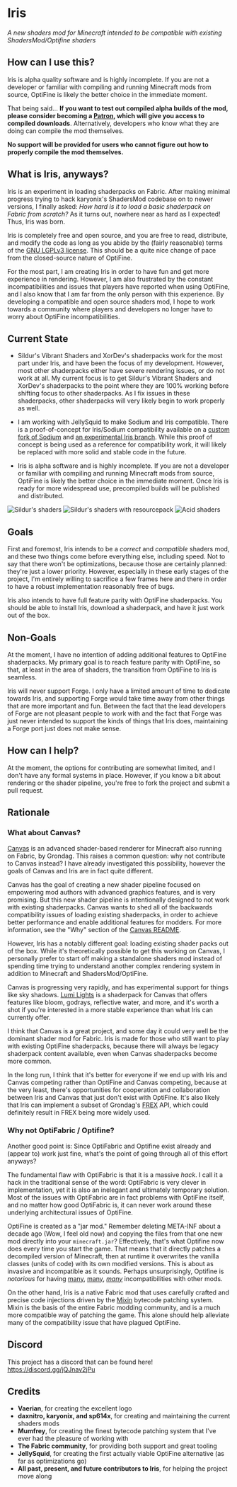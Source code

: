 # Iris

*A new shaders mod for Minecraft intended to be compatible with existing ShadersMod/Optifine shaders*

## How can I use this?

Iris is alpha quality software and is highly incomplete. If you are not a developer or familiar with compiling and running Minecraft mods from source, OptiFine is likely the better choice in the immediate moment.

That being said... **If you want to test out compiled alpha builds of the mod, please consider becoming a [Patron](https://www.patreon.com/coderbot), which will give you access to compiled downloads**. Alternatively, developers who know what they are doing can compile the mod themselves.

**No support will be provided for users who cannot figure out how to properly compile the mod themselves.**


## What is Iris, anyways?

Iris is an experiment in loading shaderpacks on Fabric. After making minimal progress trying to hack karyonix's ShadersMod codebase on to newer versions, I finally asked: *How hard is it to load a basic shaderpack on Fabric from scratch?* As it turns out, nowhere near as hard as I expected! Thus, Iris was born.

Iris is completely free and open source, and you are free to read, distribute, and modify the code as long as you abide by the (fairly reasonable) terms of the [GNU LGPLv3 license](https://github.com/IrisShaders/Iris/blob/master/LICENSE). This should be a quite nice change of pace from the closed-source nature of OptiFine.

For the most part, I am creating Iris in order to have fun and get more experience in rendering. However, I am also frustrated by the constant incompatibilities and issues that players have reported when using OptiFine, and I also know that I am far from the only person with this experience. By developing a compatible and open source shaders mod, I hope to work towards a community where players and developers no longer have to worry about OptiFine incompatibilities.


## Current State

* Sildur's Vibrant Shaders and XorDev's shaderpacks work for the most part under Iris, and have been the focus of my development. However, most other shaderpacks either have severe rendering issues, or do not work at all. My current focus is to get Sildur's Vibrant Shaders and XorDev's shaderpacks to the point where they are 100% working before shifting focus to other shaderpacks. As I fix issues in these shaderpacks, other shaderpacks will very likely begin to work properly as well.
* I am working with JellySquid to make Sodium and Iris compatible. There is a proof-of-concept for Iris/Sodium compatibility available on a [custom fork of Sodium](https://github.com/IrisShaders/sodium-fabric) and [an experimental Iris branch](https://github.com/IrisShaders/Iris/tree/sodium-compatibility). While this proof of concept is being used as a reference for compatibility work, it will likely be replaced with more solid and stable code in the future.

* Iris is alpha software and is highly incomplete. If you are not a developer or familiar with compiling and running Minecraft mods from source, OptiFine is likely the better choice in the immediate moment. Once Iris is ready for more widespread use, precompiled builds will be published and distributed.



![Sildur's shaders](https://i.imgur.com/o3JmkXV.png)
![Sildur's shaders with resourcepack](https://i.imgur.com/rPSlRQm.png)
![Acid shaders](https://i.imgur.com/dynR54W.jpg)

## Goals

First and foremost, Iris intends to be a *correct* and *compatible* shaders mod, and these two things come before everything else, including speed. Not to say that there won't be optimizations, because those are certainly planned: they're just a lower priority. However, especially in these early stages of the project, I'm entirely willing to sacrifice a few frames here and there in order to have a robust implementation reasonably free of bugs.

Iris also intends to have full feature parity with OptiFine shaderpacks. You should be able to install Iris, download a shaderpack, and have it just work out of the box.


## Non-Goals

At the moment, I have no intention of adding additional features to OptiFine shaderpacks. My primary goal is to reach feature parity with OptiFine, so that, at least in the area of shaders, the transition from OptiFine to Iris is seamless.

Iris will never support Forge. I only have a limited amount of time to dedicate towards Iris, and supporting Forge would take time away from other things that are more important and fun. Between the fact that the lead developers of Forge are not pleasant people to work with and the fact that Forge was just never intended to support the kinds of things that Iris does, maintaining a Forge port just does not make sense.

## How can I help?

At the moment, the options for contributing are somewhat limited, and I don't have any formal systems in place. However, if you know a bit about rendering or the shader pipeline, you're free to fork the project and submit a pull request.


## Rationale

### What about Canvas?

[Canvas](https://github.com/grondag/canvas) is an advanced shader-based renderer for Minecraft also running on Fabric, by Grondag. This raises a common question: why not contribute to Canvas instead? I have already investigated this possibility, however the goals of Canvas and Iris are in fact quite different.

Canvas has the goal of creating a new shader pipeline focused on empowering mod authors with advanced graphics features, and is very promising. But this new shader pipeline is intentionally designed to not work with existing shaderpacks. Canvas wants to shed all of the backwards compatibility issues of loading existing shaderpacks, in order to achieve better performance and enable additional features for modders. For more information, see the "Why" section of the [Canvas README](https://github.com/grondag/canvas/blob/one/README.md#Why).

However, Iris has a notably different goal: loading existing shader packs out of the box. While it's theoretically possible to get this working on Canvas, I personally prefer to start off making a standalone shaders mod instead of spending time trying to understand another complex rendering system in addition to Minecraft and ShadersMod/OptiFine.

Canvas is progressing very rapidly, and has experimental support for things like sky shadows. [Lumi Lights](https://spiralhalo.github.io/) is a shaderpack for Canvas that offers features like bloom, godrays, reflective water, and more, and it's worth a shot if you're interested in a more stable experience than what Iris can currently offer.

I think that Canvas is a great project, and some day it could very well be the dominant shader mod for Fabric. Iris is made for those who still want to play with existing OptiFine shaderpacks, because there will always be legacy shaderpack content available, even when Canvas shaderpacks become more common.

In the long run, I think that it's better for everyone if we end up with Iris and Canvas competing rather than OptiFine and Canvas competing, because at the very least, there's opportunities for cooperation and collaboration between Iris and Canvas that just don't exist with OptiFine. It's also likely that Iris can implement a subset of Grondag's [FREX](https://github.com/grondag/frex) API, which could definitely result in FREX being more widely used.


### Why not OptiFabric / Optifine?

Another good point is: Since OptiFabric and Optifine exist already and (appear to) work just fine, what's the point of going through all of this effort anyways?

The fundamental flaw with OptiFabric is that it is a massive *hack*. I call it a hack in the traditional sense of the word: OptiFabric is very clever in implementation, yet it is also an inelegant and ultimately temporary solution. Most of the issues with OptiFabric are in fact problems with OptiFine itself, and no matter how good OptiFabric is, it can never work around these underlying architectural issues of OptiFine.

OptiFine is created as a "jar mod." Remember deleting META-INF about a decade ago (Wow, I feel old now) and copying the files from that one new mod directly into your `minecraft.jar`? Effectively, that's what Optifine now does every time you start the game. That means that it directly patches a decompiled version of Minecraft, then at runtime it overwrites the vanilla classes (units of code) with its own modified versions. This is about as invasive and incompatible as it sounds. Perhaps unsurprisingly, Optifine is *notorious* for having [many](https://github.com/TerraformersMC/Terrestria/issues/178), [many](https://github.com/jellysquid3/lithium-fabric/issues/73), [*many*](https://www.reddit.com/r/feedthebeast/comments/6ueyla/112_optifine_incompatible_with_some_mods/) incompatibilities with other mods.

On the other hand, Iris is a native Fabric mod that uses carefully crafted and precise code injections driven by the [Mixin](https://github.com/SpongePowered/Mixin) bytecode patching system. Mixin is the basis of the entire Fabric modding community, and is a much more compatible way of patching the game. This alone should help alleviate many of the compatibility issue that have plagued OptiFine.

## Discord
This project has a discord that can be found here! https://discord.gg/jQJnav2jPu

## Credits

* **Vaerian**, for creating the excellent logo
* **daxnitro, karyonix, and sp614x**, for creating and maintaining the current shaders mods
* **Mumfrey**, for creating the finest bytecode patching system that I've ever had the pleasure of working with
* **The Fabric community**, for providing both support and great tooling
* **JellySquid**, for creating the first actually viable OptiFine alternative (as far as optimizations go)
* **All past, present, and future contributors to Iris**, for helping the project move along
